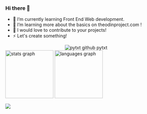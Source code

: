 ### Hi there 👋

 - 🔭 I’m currently learning Front End Web development.
 - 🌱 I’m learning more about the basics on theodinproject.com !
 - 🤝 I would love to contribute to your projects!
 - ⚡️ Let's create something!
<div align= "center">
<picture>
    <source media="(prefers-color-scheme: dark)"
      srcset="https://github-readme-activity-graph.vercel.app/graph?username=pytxt&theme=github&height=250" />
    <source media="(prefers-color-scheme: light)"
      srcset="https://github-readme-activity-graph.vercel.app/graph?username=pytxt&bg_color=F6F8FA&color=708090&line=24292e&point=24292e&area=true&hide_border=true&height=250" />
    <img src="https://github-readme-activity-graph.vercel.app/graph?username=pytxt&bg_color=F6F8FA&color=708090&line=24292e&point=24292e&area=true&hide_border=true&height=250" alt="pytxt github pytxt" />
  </picture>
</div>


<div>
  <img src="https://github-readme-stats.vercel.app/api?username=pytxt&hide_title=false&hide_rank=false&show_icons=true&include_all_commits=true&count_private=true&disable_animations=false&theme=dracula&locale=en&hide_border=false" height="150" alt="stats graph"  />
  <img src="https://github-readme-stats.vercel.app/api/top-langs?username=pytxt&locale=en&hide_title=false&layout=compact&card_width=320&langs_count=5&theme=dracula&hide_border=false" height="150" alt="languages graph"  />
</div>

![](https://komarev.com/ghpvc/?username=pytxt)
